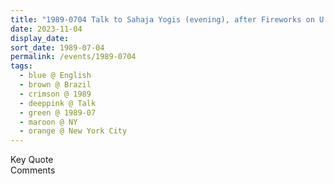 ```yaml
---
title: "1989-0704 Talk to Sahaja Yogis (evening), after Fireworks on U.S.A. National Day, Suite, Hotel, near United Nations Plaza, Manhattan, New York City, NY, U.S.A."
date: 2023-11-04
display_date: 
sort_date: 1989-07-04
permalink: /events/1989-0704
tags:
  - blue @ English
  - brown @ Brazil
  - crimson @ 1989
  - deeppink @ Talk
  - green @ 1989-07
  - maroon @ NY
  - orange @ New York City
---
```


<wave-list>
  <list-title color="green" width="75">Key Quote</list-title>
  <list-item color="BlanchedAlmond"  width="200"></list-item>
  <list-item color="Lavender"></list-item>
  <list-item color="BlanchedAlmond"></list-item>
</wave-list>

<br>

<wave-list>
  <list-title color="green" width="75">Comments</list-title>
  <list-item color="BlanchedAlmond"  width="200"></list-item>
  <list-item color="Lavender"></list-item>
  <list-item color="BlanchedAlmond"></list-item>
</wave-list>